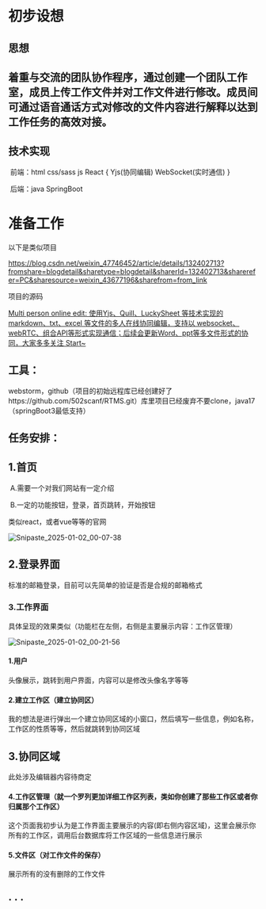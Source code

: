 # 初步设想

## 思想

## 			着重与交流的团队协作程序，通过创建一个团队工作室，成员上传工作文件并对工作文件进行修改。成员间可通过语音通话方式对修改的文件内容进行解释以达到工作任务的高效对接。

## **技术实现**

​	前端：html css/sass js React  { Yjs(协同编辑) WebSocket(实时通信) }

​	后端：java  SpringBoot 



# 准备工作

以下是类似项目

https://blog.csdn.net/weixin_47746452/article/details/132402713?fromshare=blogdetail&sharetype=blogdetail&sharerId=132402713&sharerefer=PC&sharesource=weixin_43677196&sharefrom=from_link

项目的源码

[Multi person online edit: 使用Yjs、Quill、LuckySheet 等技术实现的markdown、txt、excel 等文件的多人在线协同编辑，支持以 websocket、webRTC、组合API等形式实现通信；后续会更新Word、ppt等多文件形式的协同，大家多多关注 Start~](https://gitee.com/wfeng0/mpoe)

## 工具：

webstorm，github（项目的初始远程库已经创建好了https://github.com/502scanf/RTMS.git）库里项目已经废弃不要clone，java17（springBoot3最低支持）

## 任务安排：

## 1.首页

​	A.需要一个对我们网站有一定介绍

​	B.一定的功能按钮，登录，首页跳转，开始按钮

类似react，或者vue等等的官网

![Snipaste_2025-01-02_00-07-38](C:\Users\SP3\Desktop\Snipaste_2025-01-02_00-07-38.png)

## 2.登录界面

标准的邮箱登录，目前可以先简单的验证是否是合规的邮箱格式

### 3.工作界面

具体呈现的效果类似（功能栏在左侧，右侧是主要展示内容：工作区管理）

![Snipaste_2025-01-02_00-21-56](C:\Users\SP3\Desktop\Snipaste_2025-01-02_00-21-56.png)

#### 1.用户

头像展示，跳转到用户界面，内容可以是修改头像名字等等

#### 2.建立工作区（建立协同区）

我的想法是进行弹出一个建立协同区域的小窗口，然后填写一些信息，例如名称，工作区的性质等等，然后就跳转到协同区域

## 3.协同区域

此处涉及编辑器内容待商定

#### 4.工作区管理（就一个罗列更加详细工作区列表，类如你创建了那些工作区或者你归属那个工作区）

这个页面我初步认为是工作界面主要展示的内容(即右侧内容区域)，这里会展示你所有的工作区，调用后台数据库将工作区域的一些信息进行展示

#### 5.文件区（对工作文件的保存）

展示所有的没有删除的工作文件

## · · · 

### 

